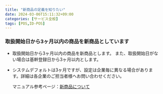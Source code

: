 ```yaml
---
title: "新商品の定義を知りたい"
date: 2024-03-06T15:11:32+09:00
categories: [サービス全般]
tags: [POS,ID-POS]
---
```


### 取扱開始日から3ヶ月以内の商品を新商品としています

* 取扱開始日から3ヶ月以内の商品を新商品とします。 また、取扱開始日がない場合は基幹登録日から3ヶ月以内とします。
* システムデフォルトは3ヶ月ですが、設定は企業毎に異なる場合があります。詳細は各企業のご担当者様へお問い合わせください。

  マニュアル参考ページ：[新商品について](https://bizoope.github.io/bizoope-manual/POS%E7%89%88%E5%87%BA%E5%8A%9B%E7%B5%90%E6%9E%9C%E7%94%BB%E9%9D%A2%E3%81%AE%E5%85%B1%E9%80%9A%E6%93%8D%E4%BD%9C.html#%E6%96%B0%E5%95%86%E5%93%81)
